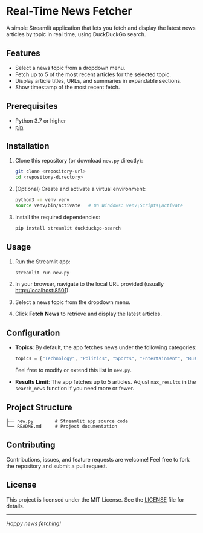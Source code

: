 # Real-Time News Fetcher

A simple Streamlit application that lets you fetch and display the latest news articles by topic in real time, using DuckDuckGo search.

## Features

* Select a news topic from a dropdown menu.
* Fetch up to 5 of the most recent articles for the selected topic.
* Display article titles, URLs, and summaries in expandable sections.
* Show timestamp of the most recent fetch.

## Prerequisites

* Python 3.7 or higher
* [pip](https://pip.pypa.io/en/stable/)

## Installation

1. Clone this repository (or download `new.py` directly):

   ```bash
   git clone <repository-url>
   cd <repository-directory>
   ```

2. (Optional) Create and activate a virtual environment:

   ```bash
   python3 -m venv venv
   source venv/bin/activate   # On Windows: venv\Scripts\activate
   ```

3. Install the required dependencies:

   ```bash
   pip install streamlit duckduckgo-search
   ```

## Usage

1. Run the Streamlit app:

   ```bash
   streamlit run new.py
   ```

2. In your browser, navigate to the local URL provided (usually [http://localhost:8501](http://localhost:8501)).

3. Select a news topic from the dropdown menu.

4. Click **Fetch News** to retrieve and display the latest articles.

## Configuration

* **Topics**: By default, the app fetches news under the following categories:

  ```python
  topics = ["Technology", "Politics", "Sports", "Entertainment", "Business"]
  ```

  Feel free to modify or extend this list in `new.py`.

* **Results Limit**: The app fetches up to 5 articles. Adjust `max_results` in the `search_news` function if you need more or fewer.

## Project Structure

```
├── new.py        # Streamlit app source code
└── README.md     # Project documentation
```

## Contributing

Contributions, issues, and feature requests are welcome! Feel free to fork the repository and submit a pull request.

## License

This project is licensed under the MIT License. See the [LICENSE](LICENSE) file for details.

---

*Happy news fetching!*
